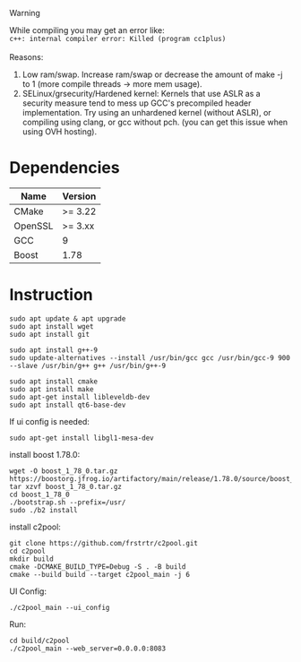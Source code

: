 > [!WARNING]
> While compiling you may get an error like:\
> `c++: internal compiler error: Killed (program cc1plus)`\
> \
> Reasons:
> 1. Low ram/swap. Increase ram/swap or decrease the amount of make -j to 1 (more compile threads -> more mem usage).
> 2. SELinux/grsecurity/Hardened kernel: Kernels that use ASLR as a security measure tend to mess up GCC's precompiled header implementation. Try using an unhardened kernel (without ASLR), or compiling using clang, or gcc without pch. (you can get this issue when using OVH hosting).


# Dependencies
| Name      | Version|
|-----------|--------|
| CMake     | >= 3.22|
| OpenSSL   | >= 3.xx|
| GCC       | 9      |
| Boost     | 1.78   |

# Instruction
```shell
sudo apt update & apt upgrade
sudo apt install wget
sudo apt install git

sudo apt install g++-9
sudo update-alternatives --install /usr/bin/gcc gcc /usr/bin/gcc-9 900 --slave /usr/bin/g++ g++ /usr/bin/g++-9

sudo apt install cmake
sudo apt install make
sudo apt-get install libleveldb-dev
sudo apt install qt6-base-dev
```

If ui config is needed:
```shell
sudo apt-get install libgl1-mesa-dev
```

install boost 1.78.0:
```shell
wget -O boost_1_78_0.tar.gz https://boostorg.jfrog.io/artifactory/main/release/1.78.0/source/boost_1_78_0.tar.gz
tar xzvf boost_1_78_0.tar.gz
cd boost_1_78_0
./bootstrap.sh --prefix=/usr/
sudo ./b2 install
```

install c2pool:
```shell
git clone https://github.com/frstrtr/c2pool.git
cd c2pool
mkdir build
cmake -DCMAKE_BUILD_TYPE=Debug -S . -B build
cmake --build build --target c2pool_main -j 6
```

UI Config:
```shell
./c2pool_main --ui_config
```

Run:
```shell
cd build/c2pool
./c2pool_main --web_server=0.0.0.0:8083
```